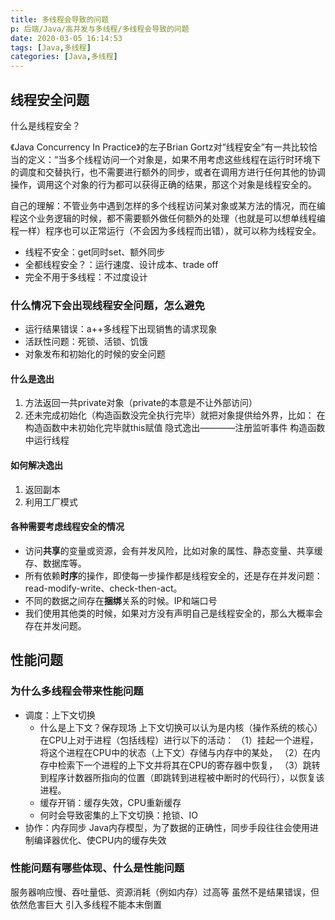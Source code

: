 ```yaml
---
title: 多线程会导致的问题
p: 后端/Java/高并发与多线程/多线程会导致的问题
date: 2020-03-05 16:14:53
tags: [Java,多线程]
categories: [Java,多线程]
---
```

## 线程安全问题

什么是线程安全？

《Java Concurrency In Practice》的左子Brian Gortz对“线程安全”有一共比较恰当的定义：“当多个线程访问一个对象是，如果不用考虑这些线程在运行时环境下的调度和交替执行，也不需要进行额外的同步，或者在调用方进行任何其他的协调操作，调用这个对象的行为都可以获得正确的结果，那这个对象是线程安全的。

自己的理解：不管业务中遇到怎样的多个线程访问某对象或某方法的情况，而在编程这个业务逻辑的时候，都不需要额外做任何额外的处理（也就是可以想单线程编程一样）程序也可以正常运行（不会因为多线程而出错），就可以称为线程安全。

- 线程不安全：get同时set、额外同步
- 全都线程安全？：运行速度、设计成本、trade off
- 完全不用于多线程：不过度设计

### 什么情况下会出现线程安全问题，怎么避免

- 运行结果错误：a++多线程下出现销售的请求现象
- 活跃性问题：死锁、活锁、饥饿
- 对象发布和初始化的时候的安全问题

#### 什么是逸出

1. 方法返回一共private对象（private的本意是不让外部访问）
2. 还未完成初始化（构造函数没完全执行完毕）就把对象提供给外界，比如：
在构造函数中未初始化完毕就this赋值
隐式逸出————注册监听事件
构造函数中运行线程

#### 如何解决逸出

1. 返回副本
2. 利用工厂模式

#### 各种需要考虑线程安全的情况

- 访问**共享**的变量或资源，会有并发风险，比如对象的属性、静态变量、共享缓存、数据库等。
- 所有依赖**时序**的操作，即使每一步操作都是线程安全的，还是存在并发问题：read-modify-write、check-then-act。
- 不同的数据之间存在**捆绑**关系的时候。IP和端口号
- 我们使用其他类的时候，如果对方没有声明自己是线程安全的，那么大概率会存在并发问题。

## 性能问题

### 为什么多线程会带来性能问题

- 调度：上下文切换
  - 什么是上下文？保存现场
    上下文切换可以认为是内核（操作系统的核心）在CPU上对于进程（包括线程）进行以下的活动：
    （1）挂起一个进程，将这个进程在CPU中的状态（上下文）存储与内存中的某处，
    （2）在内存中检索下一个进程的上下文并将其在CPU的寄存器中恢复，
    （3）跳转到程序计数器所指向的位置（即跳转到进程被中断时的代码行），以恢复该进程。
  - 缓存开销：缓存失效，CPU重新缓存
  - 何时会导致密集的上下文切换：抢锁、IO
- 协作：内存同步
    Java内存模型，为了数据的正确性，同步手段往往会使用进制编译器优化、使CPU内的缓存失效

### 性能问题有哪些体现、什么是性能问题

服务器响应慢、吞吐量低、资源消耗（例如内存）过高等
虽然不是结果错误，但依然危害巨大
引入多线程不能本末倒置
